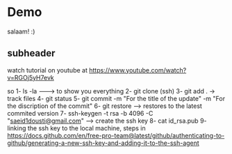 # Demo

salaam! :)

## subheader

watch tutorial on youtube at 
https://www.youtube.com/watch?v=RGOj5yH7evk

so 
1- ls -la ---> to show you everything
2- git clone (ssh)
3- git add .  -> track files
4- git status
5- git commit -m "For the title of the update" -m "For the discription of the commit"
6- git restore --> restores to the latest commited version
7- ssh-keygen -t rsa -b 4096 -C "saeid1dousti@gmail.com"  -->  create the ssh key
8- cat id_rsa.pub
9- linking the ssh key to the local machine, 
    steps in https://docs.github.com/en/free-pro-team@latest/github/authenticating-to-github/generating-a-new-ssh-key-and-adding-it-to-the-ssh-agent
     